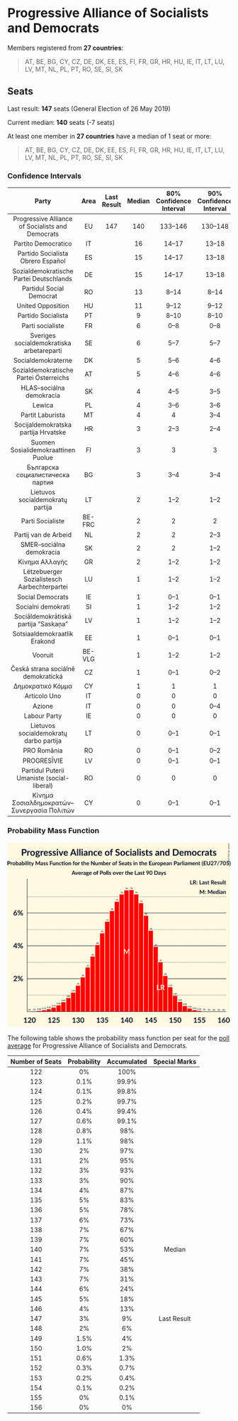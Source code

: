 # Progressive Alliance of Socialists and Democrats

Members registered from **27 countries**:

> AT, BE, BG, CY, CZ, DE, DK, EE, ES, FI, FR, GR, HR, HU, IE, IT, LT, LU, LV, MT, NL, PL, PT, RO, SE, SI, SK

## Seats

Last result: **147** seats (General Election of 26 May 2019)

Current median: **140** seats (-7 seats)

At least one member in **27 countries** have a median of 1 seat or more:

> AT, BE, BG, CY, CZ, DE, DK, EE, ES, FI, FR, GR, HR, HU, IE, IT, LT, LU, LV, MT, NL, PL, PT, RO, SE, SI, SK

### Confidence Intervals

| Party | Area | Last Result | Median | 80% Confidence Interval | 90% Confidence Interval | 95% Confidence Interval | 99% Confidence Interval |
|:-----:|:----:|:-----------:|:------:|:-----------------------:|:-----------------------:|:-----------------------:|:-----------------------:|
| Progressive Alliance of Socialists and Democrats | EU | 147 | 140 | 133–146 | 130–148 | 129–149 | 125–152 |
| Partito Democratico | IT | | 16 | 14–17 | 13–18 | 13–18 | 12–19 |
| Partido Socialista Obrero Español | ES | | 15 | 14–17 | 13–18 | 13–18 | 12–18 |
| Sozialdemokratische Partei Deutschlands | DE | | 15 | 14–17 | 13–18 | 12–18 | 11–19 |
| Partidul Social Democrat | RO | | 13 | 8–14 | 8–14 | 8–15 | 7–15 |
| United Opposition | HU | | 11 | 9–12 | 9–12 | 9–12 | 8–12 |
| Partido Socialista | PT | | 9 | 8–10 | 8–10 | 8–10 | 7–11 |
| Parti socialiste | FR | | 6 | 0–8 | 0–8 | 0–8 | 0–8 |
| Sveriges socialdemokratiska arbetareparti | SE | | 6 | 5–7 | 5–7 | 5–7 | 5–7 |
| Socialdemokraterne | DK | | 5 | 5–6 | 4–6 | 4–6 | 4–6 |
| Sozialdemokratische Partei Österreichs | AT | | 5 | 4–6 | 4–6 | 4–6 | 4–6 |
| HLAS–sociálna demokracia | SK | | 4 | 4–5 | 3–5 | 3–5 | 3–5 |
| Lewica | PL | | 4 | 3–6 | 3–6 | 3–6 | 2–7 |
| Partit Laburista | MT | | 4 | 4 | 3–4 | 3–4 | 3–4 |
| Socijaldemokratska partija Hrvatske | HR | | 3 | 2–3 | 2–4 | 2–4 | 2–4 |
| Suomen Sosialidemokraattinen Puolue | FI | | 3 | 3 | 3 | 3–4 | 3–4 |
| Българска социалистическа партия | BG | | 3 | 3–4 | 3–4 | 2–4 | 2–5 |
| Lietuvos socialdemokratų partija | LT | | 2 | 1–2 | 1–2 | 1–2 | 1–2 |
| Parti Socialiste | BE-FRC | | 2 | 2 | 2 | 2–3 | 2–3 |
| Partij van de Arbeid | NL | | 2 | 2 | 2–3 | 2–3 | 1–3 |
| SMER–sociálna demokracia | SK | | 2 | 2 | 1–2 | 1–2 | 1–2 |
| Κίνημα Αλλαγής | GR | | 2 | 1–2 | 1–2 | 1–2 | 1–2 |
| Lëtzebuerger Sozialistesch Aarbechterpartei | LU | | 1 | 1–2 | 1–2 | 1–2 | 1–2 |
| Social Democrats | IE | | 1 | 0–1 | 0–1 | 0–1 | 0–2 |
| Socialni demokrati | SI | | 1 | 1–2 | 1–2 | 1–2 | 1–2 |
| Sociāldemokrātiskā partija “Saskaņa” | LV | | 1 | 1–2 | 1–2 | 1–2 | 1–2 |
| Sotsiaaldemokraatlik Erakond | EE | | 1 | 0–1 | 0–1 | 0–1 | 0–1 |
| Vooruit | BE-VLG | | 1 | 1–2 | 1–2 | 1–2 | 1–2 |
| Česká strana sociálně demokratická | CZ | | 1 | 0–1 | 0–2 | 0–2 | 0–2 |
| Δημοκρατικό Κόμμα | CY | | 1 | 1 | 1 | 1 | 1 |
| Articolo Uno | IT | | 0 | 0 | 0 | 0–4 | 0–4 |
| Azione | IT | | 0 | 0 | 0–4 | 0–4 | 0–4 |
| Labour Party | IE | | 0 | 0 | 0 | 0 | 0 |
| Lietuvos socialdemokratų darbo partija | LT | | 0 | 0–1 | 0–1 | 0–1 | 0–1 |
| PRO România | RO | | 0 | 0–1 | 0–2 | 0–2 | 0–2 |
| PROGRESĪVIE | LV | | 0 | 0–1 | 0–1 | 0–1 | 0–1 |
| Partidul Puterii Umaniste (social-liberal) | RO | | 0 | 0 | 0 | 0 | 0 |
| Κίνημα Σοσιαλδημοκρατών–Συνεργασία Πολιτών | CY | | 0 | 0–1 | 0–1 | 0–1 | 0–1 |

### Probability Mass Function

![Graph with seats probability mass function not yet produced](average-2021-06-30-seats-pmf-progressiveallianceofsocialistsanddemocrats.png "Seats Probability Mass Function")

The following table shows the probability mass function per seat for the [poll average](average-2021-06-30.html) for Progressive Alliance of Socialists and Democrats.

| Number of Seats | Probability | Accumulated | Special Marks |
|:---------------:|:-----------:|:-----------:|:-------------:|
| 122 | 0% | 100% |  |
| 123 | 0.1% | 99.9% |  |
| 124 | 0.1% | 99.8% |  |
| 125 | 0.2% | 99.7% |  |
| 126 | 0.4% | 99.4% |  |
| 127 | 0.6% | 99.1% |  |
| 128 | 0.8% | 98% |  |
| 129 | 1.1% | 98% |  |
| 130 | 2% | 97% |  |
| 131 | 2% | 95% |  |
| 132 | 3% | 93% |  |
| 133 | 3% | 90% |  |
| 134 | 4% | 87% |  |
| 135 | 5% | 83% |  |
| 136 | 5% | 78% |  |
| 137 | 6% | 73% |  |
| 138 | 7% | 67% |  |
| 139 | 7% | 60% |  |
| 140 | 7% | 53% | Median |
| 141 | 7% | 45% |  |
| 142 | 7% | 38% |  |
| 143 | 7% | 31% |  |
| 144 | 6% | 24% |  |
| 145 | 5% | 18% |  |
| 146 | 4% | 13% |  |
| 147 | 3% | 9% | Last Result |
| 148 | 2% | 6% |  |
| 149 | 1.5% | 4% |  |
| 150 | 1.0% | 2% |  |
| 151 | 0.6% | 1.3% |  |
| 152 | 0.3% | 0.7% |  |
| 153 | 0.2% | 0.4% |  |
| 154 | 0.1% | 0.2% |  |
| 155 | 0% | 0.1% |  |
| 156 | 0% | 0% |  |


